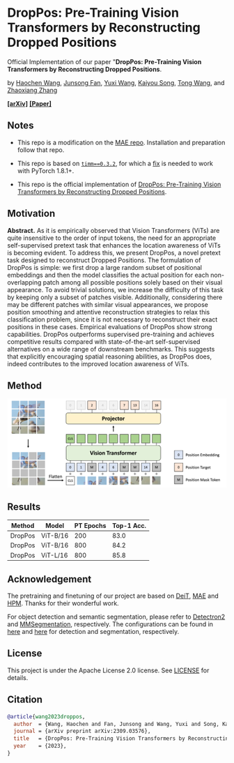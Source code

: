 # DropPos: Pre-Training Vision Transformers by Reconstructing Dropped Positions
Official Implementation of our paper "**DropPos: Pre-Training Vision Transformers by Reconstructing Dropped Positions**. 

by 
<a href="https://scholar.google.com/citations?user=oNlpTdcAAAAJ" target="_blank">Haochen Wang</a>,
<a href="https://scholar.google.com/citations?user=AfK4UcUAAAAJ" target="_blank">Junsong Fan</a>,
<a href="https://scholar.google.com/citations?user=waLCodcAAAAJ" target="_blank">Yuxi Wang</a>,
<a href="https://scholar.google.com/citations?user=VLqzM1wAAAAJ" target="_blank">Kaiyou Song</a>,
<a href="https://scholar.google.com/citations?user=y8cNMmkAAAAJ" target="_blank">Tong Wang</a>, and
<a href="https://scholar.google.com/citations?user=qxWfV6cAAAAJ" target="_blank">Zhaoxiang Zhang</a>

**[[arXiv]](https://arxiv.org/abs/2309.03576)**  **[[Paper]](https://arxiv.org/pdf/2309.03576.pdf)**

## Notes

* This repo is a modification on the [MAE repo](https://github.com/facebookresearch/mae). Installation and preparation follow that repo.

* This repo is based on [`timm==0.3.2`](https://github.com/rwightman/pytorch-image-models), for which a [fix](https://github.com/rwightman/pytorch-image-models/issues/420#issuecomment-776459842) is needed to work with PyTorch 1.8.1+.

* This repo is the official implementation of [DropPos: Pre-Training Vision Transformers by Reconstructing Dropped Positions](https://arxiv.org/pdf/2309.03576.pdf).

## Motivation
**Abstract.**
As it is empirically observed that Vision Transformers (ViTs) are quite insensitive to the order of input tokens, 
the need for an appropriate self-supervised pretext task that enhances the location awareness of ViTs is becoming evident. 
To address this, we present DropPos, a novel pretext task designed to reconstruct Dropped Positions. 
The formulation of DropPos is simple: we first drop a large random subset of positional embeddings 
and then the model classifies the actual position for each non-overlapping patch among all possible positions solely based on their visual appearance. 
To avoid trivial solutions, we increase the difficulty of this task by keeping only a subset of patches visible. 
Additionally, considering there may be different patches with similar visual appearances,
we propose position smoothing and attentive reconstruction strategies to relax this classification problem, 
since it is not necessary to reconstruct their exact positions in these cases. 
Empirical evaluations of DropPos show strong capabilities. DropPos outperforms supervised pre-training 
and achieves competitive results compared with state-of-the-art self-supervised alternatives on a wide range of downstream benchmarks. 
This suggests that explicitly encouraging spatial reasoning abilities, as DropPos does, indeed contributes to the improved location awareness of ViTs. 

## Method
 
<img src="src/pipeline.png" width="800">

## Results
| Method  | Model    | PT Epochs | Top-1 Acc.  |
|---------|----------|-----------|-------------|
| DropPos | ViT-B/16 | 200       | 83.0        |
| DropPos | ViT-B/16 | 800       | 84.2        |
| DropPos | ViT-L/16 | 800       | 85.8        |


## Acknowledgement
The pretraining and finetuning of our project are based on [DeiT](https://github.com/facebookresearch/deit), [MAE](https://github.com/facebookresearch/mae) and [HPM](https://github.com/Haochen-Wang409/HPM). 
Thanks for their wonderful work.

For object detection and semantic segmentation, please refer to [Detectron2](https://github.com/facebookresearch/detectron2) and [MMSegmentation](https://github.com/open-mmlab/mmsegmentation), respectively.
The configurations can be found in [here](https://github.com/open-mmlab/mmsegmentation/tree/master/configs/mae) and [here](https://github.com/facebookresearch/detectron2/tree/main/projects/ViTDet) for detection and segmentation, respectively.


## License
This project is under the Apache License 2.0 license. See [LICENSE](LICENSE) for details.

## Citation
```bibtex
@article{wang2023droppos,
  author  = {Wang, Haochen and Fan, Junsong and Wang, Yuxi and Song, Kaiyou and Wang, Tong and Zhang, Zhaoxiang},
  journal = {arXiv preprint arXiv:2309.03576},
  title   = {DropPos: Pre-Training Vision Transformers by Reconstructing Dropped Positions},
  year    = {2023},
}
```
